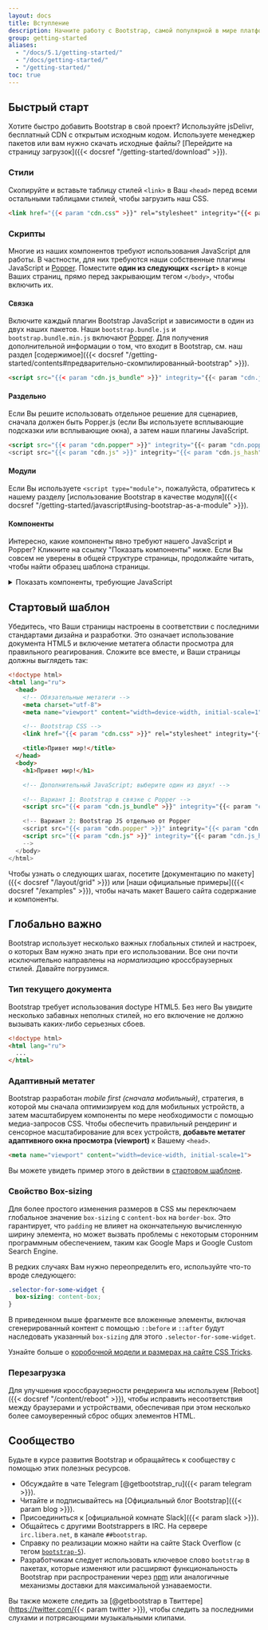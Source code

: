 ```yaml
---
layout: docs
title: Вступление
description: Начните работу с Bootstrap, самой популярной в мире платформой для создания адаптивных, ориентированных на мобильные устройства сайтов, с jsDelivr и начальной страницей шаблона.
group: getting-started
aliases:
  - "/docs/5.1/getting-started/"
  - "/docs/getting-started/"
  - "/getting-started/"
toc: true
---
```


## Быстрый старт

Хотите быстро добавить Bootstrap в свой проект? Используйте jsDelivr, бесплатный CDN с открытым исходным кодом. Используете менеджер пакетов или вам нужно скачать исходные файлы? [Перейдите на страницу загрузок]({{< docsref "/getting-started/download" >}}).

### Стили

Скопируйте и вставьте таблицу стилей `<link>` в Ваш `<head>` перед всеми остальными таблицами стилей, чтобы загрузить наш CSS.

```html
<link href="{{< param "cdn.css" >}}" rel="stylesheet" integrity="{{< param "cdn.css_hash" >}}" crossorigin="anonymous">
```

### Скрипты

Многие из наших компонентов требуют использования JavaScript для работы. В частности, для них требуются наши собственные плагины JavaScript и [Popper](https://popper.js.org/). Поместите **один из следующих `<script>`** в конце Ваших страниц, прямо перед закрывающим тегом `</body>`, чтобы включить их.

#### Связка

Включите каждый плагин Bootstrap JavaScript и зависимости в один из двух наших пакетов. Наши `bootstrap.bundle.js` и `bootstrap.bundle.min.js` включают [Popper](https://popper.js.org/). Для получения дополнительной информации о том, что входит в Bootstrap, см. наш раздел [содержимое]({{< docsref "/getting-started/contents#предварительно-скомпилированный-bootstrap" >}}).

```html
<script src="{{< param "cdn.js_bundle" >}}" integrity="{{< param "cdn.js_bundle_hash" >}}" crossorigin="anonymous"></script>
```

#### Раздельно

Если Вы решите использовать отдельное решение для сценариев, сначала должен быть Popper.js (если Вы используете всплывающие подсказки или всплывающие окна), а затем наши плагины JavaScript.

```html
<script src="{{< param "cdn.popper" >}}" integrity="{{< param "cdn.popper_hash" >}}" crossorigin="anonymous"></script>
<script src="{{< param "cdn.js" >}}" integrity="{{< param "cdn.js_hash" >}}" crossorigin="anonymous"></script>
```

#### Модули

Если Вы используете `<script type="module">`, пожалуйста, обратитесь к нашему разделу [использование Bootstrap в качестве модуля]({{< docsref "/getting-started/javascript#using-bootstrap-as-a-module" >}}).

#### Компоненты

Интересно, какие компоненты явно требуют нашего JavaScript и Popper? Кликните на ссылку "Показать компоненты" ниже. Если Вы совсем не уверены в общей структуре страницы, продолжайте читать, чтобы найти образец шаблона страницы.

<details>
<summary class="text-primary mb-3">Показать компоненты, требующие JavaScript</summary>
{{< markdown >}}
- Alerts (Уведомления) для отклонения
- Buttons (Кнопки) для переключения состояний и функционала флажка/радио
- Carousel (Карусель) для любого поведения слайдов, элементов управления и индикаторов
- Collapse (Сворачиваемое) для переключения видимости содержимого
- Dropdowns (Выпадающие списки) для отображения и позиционирования (также требуется [Popper](https://popper.js.org/))
- Modals (Модальные окна) для отображения, позиционирования и прокрутки
- Navbar (Панель навигации) для расширения нашего плагина Сворачиваемое для реализации адаптивного поведения
- Offcanvases (Внехолста) для отображения, позиционирования и поведения прокрутки
- Toasts (Тосты) для показа и отклонения
- Tooltips (Всплывающие подсказки) и popovers (всплывающие окна) для отображения и позиционирования (также требуется [Popper](https://popper.js.org/))
- Scrollspy (Отслеживание прокрутки) для поведения прокрутки и обновлений навигации
{{< /markdown >}}
</details>

## Стартовый шаблон

Убедитесь, что Ваши страницы настроены в соответствии с последними стандартами дизайна и разработки. Это означает использование документа HTML5 и включение метатега области просмотра для правильного реагирования. Сложите все вместе, и Ваши страницы должны выглядеть так:

```html
<!doctype html>
<html lang="ru">
  <head>
    <!-- Обязательные метатеги -->
    <meta charset="utf-8">
    <meta name="viewport" content="width=device-width, initial-scale=1">

    <!-- Bootstrap CSS -->
    <link href="{{< param "cdn.css" >}}" rel="stylesheet" integrity="{{< param "cdn.css_hash" >}}" crossorigin="anonymous">

    <title>Привет мир!</title>
  </head>
  <body>
    <h1>Привет мир!</h1>

    <!-- Дополнительный JavaScript; выберите один из двух! -->

    <!-- Вариант 1: Bootstrap в связке с Popper -->
    <script src="{{< param "cdn.js_bundle" >}}" integrity="{{< param "cdn.js_bundle_hash" >}}" crossorigin="anonymous"></script>

    <!-- Вариант 2: Bootstrap JS отдельно от Popper
    <script src="{{< param "cdn.popper" >}}" integrity="{{< param "cdn.popper_hash" >}}" crossorigin="anonymous"></script>
    <script src="{{< param "cdn.js" >}}" integrity="{{< param "cdn.js_hash" >}}" crossorigin="anonymous"></script>
    -->
  </body>
</html>
```

Чтобы узнать о следующих шагах, посетите [документацию по макету]({{< docsref "/layout/grid" >}}) или [наши официальные примеры]({{< docsref "/examples" >}}), чтобы начать макет Вашего сайта содержание и компоненты.

## Глобально важно

Bootstrap использует несколько важных глобальных стилей и настроек, о которых Вам нужно знать при его использовании. Все они почти исключительно направлены на *нормализацию* кроссбраузерных стилей. Давайте погрузимся.

### Тип текущего документа

Bootstrap требует использования doctype HTML5. Без него Вы увидите несколько забавных неполных стилей, но его включение не должно вызывать каких-либо серьезных сбоев.

```html
<!doctype html>
<html lang="ru">
  ...
</html>
```

### Адаптивный метатег

Bootstrap разработан *mobile first (сначала мобильный)*,  стратегия, в которой мы сначала оптимизируем код для мобильных устройств, а затем масштабируем компоненты по мере необходимости с помощью медиа-запросов CSS. Чтобы обеспечить правильный рендеринг и сенсорное масштабирование для всех устройств, **добавьте метатег адаптивного окна просмотра (viewport)** к Вашему `<head>`.

```html
<meta name="viewport" content="width=device-width, initial-scale=1">
```

Вы можете увидеть пример этого в действии в [стартовом шаблоне](#starter-template).

### Свойство Box-sizing

Для более простого изменения размеров в CSS мы переключаем глобальное значение `box-sizing` с `content-box` на `border-box`. Это гарантирует, что `padding` не влияет на окончательную вычисленную ширину элемента, но может вызвать проблемы с некоторым сторонним программным обеспечением, таким как Google Maps и Google Custom Search Engine.

В редких случаях Вам нужно переопределить его, используйте что-то вроде следующего:

```css
.selector-for-some-widget {
  box-sizing: content-box;
}
```

В приведенном выше фрагменте все вложенные элементы, включая сгенерированный контент с помощью `::before` и `::after` будут наследовать указанный `box-sizing` для этого `.selector-for-some-widget`.

Узнайте больше о [коробочной модели и размерах на сайте CSS Tricks](https://css-tricks.com/box-sizing/).

### Перезагрузка

Для улучшения кроссбраузерности рендеринга мы используем [Reboot]({{< docsref "/content/reboot" >}}), чтобы исправить несоответствия между браузерами и устройствами, обеспечивая при этом несколько более самоуверенный сброс общих элементов HTML.

## Сообщество

Будьте в курсе развития Bootstrap и обращайтесь к сообществу с помощью этих полезных ресурсов.

- Обсуждайте в чате Telegram [@getbootstrap_ru]({{< param telegram >}}).
- Читайте и подписывайтесь на [Официальный блог Bootstrap]({{< param blog >}}).
- Присоединиться к [официальной комнате Slack]({{< param slack >}}).
- Общайтесь с другими Bootstrappers в IRC. На сервере `irc.libera.net`, в канале `##bootstrap`.
- Справку по реализации можно найти на сайте Stack Overflow (с тегом [`bootstrap-5`](https://stackoverflow.com/questions/tagged/bootstrap-5)).
- Разработчикам следует использовать ключевое слово `bootstrap` в пакетах, которые изменяют или расширяют функциональность Bootstrap при распространении через [npm](https://www.npmjs.com/search?q=keywords:bootstrap) или аналогичные механизмы доставки для максимальной узнаваемости.

Вы также можете следить за [@getbootstrap в Твиттере](https://twitter.com/{{< param twitter >}}), чтобы следить за последними слухами и потрясающими музыкальными клипами.
